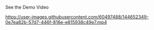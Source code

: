 See the Demo Video


https://user-images.githubusercontent.com/60497488/144652349-0e7ea82b-57d7-446f-816e-e815938c49e7.mp4


